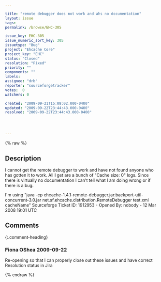 ```yaml
---

title: "remote debugger does not work and ahs no documentation"
layout: issue
tags: 
permalink: /browse/EHC-305

issue_key: EHC-305
issue_numeric_sort_key: 305
issuetype: "Bug"
project: "Ehcache Core"
project_key: "EHC"
status: "Closed"
resolution: "Fixed"
priority: ""
components: ""
labels: 
assignee: "drb"
reporter: "sourceforgetracker"
votes:  0
watchers: 0

created: "2009-09-21T15:08:02.000-0400"
updated: "2009-09-22T23:44:43.000-0400"
resolved: "2009-09-22T23:44:43.000-0400"




---
```


{% raw %}

## Description

<div markdown="1" class="description">

I cannot get the remote debugger to work and have not found anyone who has gotten it to work.  All I get are a bunch of "Cache size: 0" logs.  Since there is virtually no documentation I can't tell what I am doing wrong or if there is a bug.

I'm using 
"java -cp ehcache-1.4.1-remote-debugger.jar:backport-util-concurrent-3.0.jar net.sf.ehcache.distribution.RemoteDebugger test.xml cacheName"
Sourceforge Ticket ID: 1912953 - Opened By: nobody - 12 Mar 2008 19:01 UTC

</div>

## Comments


{:.comment-heading}
### **Fiona OShea** <span class="date">2009-09-22</span>

<div markdown="1" class="comment">

Re-opening so that I can properly close out these issues and have correct Resolution status in Jira

</div>



{% endraw %}
